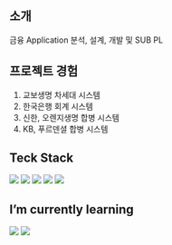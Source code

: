## 소개
금융 Application 분석, 설계, 개발 및 SUB PL

## 프로젝트 경험
1. 교보생명 차세대 시스템
2. 한국은행 회계 시스템
3. 신한, 오렌지생명 합병 시스템
4. KB, 푸르덴셜 합병 시스템

## Teck Stack
<img src="https://img.shields.io/badge/Java-007396?style=flat-square&logo=java&logoColor=white" /> <img src="https://img.shields.io/badge/SpringBoot-6DB33F?style=flat-square&logo=Spring&logoColor=white" /> <img src="https://img.shields.io/badge/ORACLE-F80000?style=flat-square&logo=oracle&logoColor=white"/> <img src="https://img.shields.io/badge/C-A8B9CC?style=flat-square&logo=C&logoColor=white"/> <img src="https://img.shields.io/badge/C++-00599C?style=flat-square&logo=C%2B%2B&logoColor=white"/>

## I’m currently learning
<img src="https://img.shields.io/badge/Docker-2496ED?style=flat-square&logo=Docker&logoColor=white" /> <img src="https://img.shields.io/badge/Kubernetes-326CE5?style=flat-square&logo=Kubernetes&logoColor=white" /> 
<!--
**byeonggukang/byeonggukang** is a ✨ _special_ ✨ repository because its `README.md` (this file) appears on your GitHub profile.

Here are some ideas to get you started:

- 🔭 I’m currently working on ...
- 🌱 I’m currently learning ...
- 👯 I’m looking to collaborate on ...
- 🤔 I’m looking for help with ...
- 💬 Ask me about ...
- 📫 How to reach me: ...
- 😄 Pronouns: ...
- ⚡ Fun fact: ...
-->
